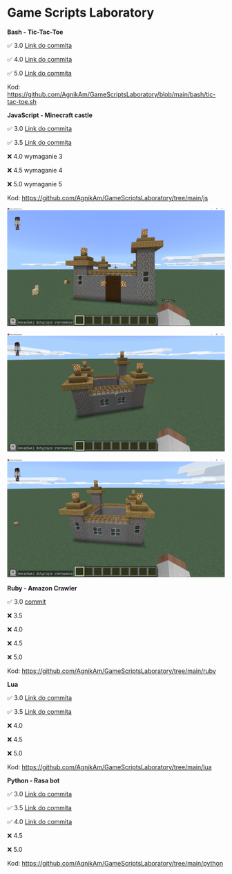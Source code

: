 # Game Scripts Laboratory

**Bash - Tic-Tac-Toe**

✅ 3.0 [Link do commita](https://github.com/AgnikAm/GameScriptsLaboratory/commit/5c8778b663e4b3644362580f5113e2c01850b7d6)

✅ 4.0 [Link do commita](https://github.com/AgnikAm/GameScriptsLaboratory/commit/5c8778b663e4b3644362580f5113e2c01850b7d6)

✅ 5.0 [Link do commita](https://github.com/AgnikAm/GameScriptsLaboratory/commit/5c8778b663e4b3644362580f5113e2c01850b7d6)

Kod: https://github.com/AgnikAm/GameScriptsLaboratory/blob/main/bash/tic-tac-toe.sh


**JavaScript - Minecraft castle**

✅ 3.0 [Link do commita](https://github.com/AgnikAm/GameScriptsLaboratory/commit/202a02e5172ff452b6d4ae40888e881ed34b6d15)

✅ 3.5 [Link do commita](https://github.com/AgnikAm/GameScriptsLaboratory/commit/202a02e5172ff452b6d4ae40888e881ed34b6d15)

❌ 4.0 wymaganie 3

❌ 4.5 wymaganie 4

❌ 5.0 wymaganie 5

Kod: https://github.com/AgnikAm/GameScriptsLaboratory/tree/main/js

![Castle](js/images/castle1.PNG)

![Castle](js/images/castle2.PNG)

![Castle](js/images/castle3.PNG)

**Ruby - Amazon Crawler**

✅ 3.0 [commit](https://github.com/AgnikAm/GameScriptsLaboratory/commit/38b88d300bad34669f2794120797cffe4edeb0d1)

❌ 3.5

❌ 4.0

❌ 4.5

❌ 5.0

Kod: https://github.com/AgnikAm/GameScriptsLaboratory/tree/main/ruby

**Lua**

✅ 3.0 [Link do commita](https://github.com/AgnikAm/GameScriptsLaboratory/commit/02fcbdb565d3e82a44fa2d0e35c8f5cc22f54151)

✅ 3.5 [Link do commita](https://github.com/AgnikAm/GameScriptsLaboratory/commit/02fcbdb565d3e82a44fa2d0e35c8f5cc22f54151)

❌ 4.0

❌ 4.5

❌ 5.0

Kod: https://github.com/AgnikAm/GameScriptsLaboratory/tree/main/lua

**Python - Rasa bot**

✅ 3.0 [Link do commita](https://github.com/AgnikAm/GameScriptsLaboratory/commit/6e2cdabf5aadba9a381878ccc653c34a5fb396bd)

✅ 3.5 [Link do commita](https://github.com/AgnikAm/GameScriptsLaboratory/commit/6e2cdabf5aadba9a381878ccc653c34a5fb396bd)

✅ 4.0 [Link do commita](https://github.com/AgnikAm/GameScriptsLaboratory/commit/6e2cdabf5aadba9a381878ccc653c34a5fb396bd)

❌ 4.5

❌ 5.0

Kod: https://github.com/AgnikAm/GameScriptsLaboratory/tree/main/python
